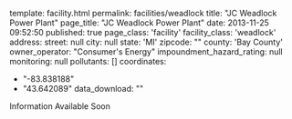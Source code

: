 template: facility.html
permalink: facilities/weadlock
title: "JC Weadlock Power Plant"
page_title: "JC Weadlock Power Plant"
date: 2013-11-25 09:52:50
published: true
page_class: 'facility'
facility_class: 'weadlock'
address: 
  street: null
  city: null
  state: 'MI'
  zipcode: ""
  county: 'Bay County'
owner_operator: "Consumer's Energy"
impoundment_hazard_rating: null
monitoring: null
pollutants: []
coordinates: 
  - "-83.838188"
  - "43.642089"
data_download: ""

Information Available Soon

